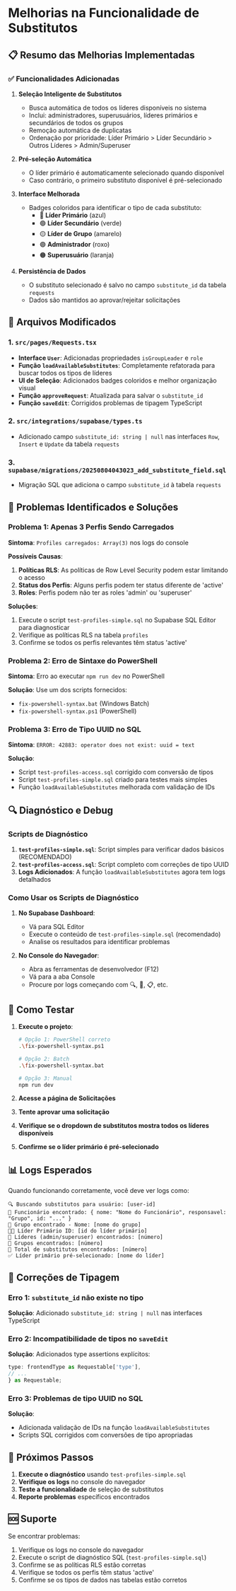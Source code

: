 # Melhorias na Funcionalidade de Substitutos

## 📋 Resumo das Melhorias Implementadas

### ✅ Funcionalidades Adicionadas

1. **Seleção Inteligente de Substitutos**
   - Busca automática de todos os líderes disponíveis no sistema
   - Inclui: administradores, superusuários, líderes primários e secundários de todos os grupos
   - Remoção automática de duplicatas
   - Ordenação por prioridade: Líder Primário > Líder Secundário > Outros Líderes > Admin/Superuser

2. **Pré-seleção Automática**
   - O líder primário é automaticamente selecionado quando disponível
   - Caso contrário, o primeiro substituto disponível é pré-selecionado

3. **Interface Melhorada**
   - Badges coloridos para identificar o tipo de cada substituto:
     - 🔵 **Líder Primário** (azul)
     - 🟢 **Líder Secundário** (verde)
     - 🟡 **Líder de Grupo** (amarelo)
     - 🟣 **Administrador** (roxo)
     - 🟠 **Superusuário** (laranja)

4. **Persistência de Dados**
   - O substituto selecionado é salvo no campo `substitute_id` da tabela `requests`
   - Dados são mantidos ao aprovar/rejeitar solicitações

## 🔧 Arquivos Modificados

### 1. `src/pages/Requests.tsx`
- **Interface `User`**: Adicionadas propriedades `isGroupLeader` e `role`
- **Função `loadAvailableSubstitutes`**: Completamente refatorada para buscar todos os tipos de líderes
- **UI de Seleção**: Adicionados badges coloridos e melhor organização visual
- **Função `approveRequest`**: Atualizada para salvar o `substitute_id`
- **Função `saveEdit`**: Corrigidos problemas de tipagem TypeScript

### 2. `src/integrations/supabase/types.ts`
- Adicionado campo `substitute_id: string | null` nas interfaces `Row`, `Insert` e `Update` da tabela `requests`

### 3. `supabase/migrations/20250804043023_add_substitute_field.sql`
- Migração SQL que adiciona o campo `substitute_id` à tabela `requests`

## 🐛 Problemas Identificados e Soluções

### Problema 1: Apenas 3 Perfis Sendo Carregados
**Sintoma**: `Profiles carregados: Array(3)` nos logs do console

**Possíveis Causas**:
1. **Políticas RLS**: As políticas de Row Level Security podem estar limitando o acesso
2. **Status dos Perfis**: Alguns perfis podem ter status diferente de 'active'
3. **Roles**: Perfis podem não ter as roles 'admin' ou 'superuser'

**Soluções**:
1. Execute o script `test-profiles-simple.sql` no Supabase SQL Editor para diagnosticar
2. Verifique as políticas RLS na tabela `profiles`
3. Confirme se todos os perfis relevantes têm status 'active'

### Problema 2: Erro de Sintaxe do PowerShell
**Sintoma**: Erro ao executar `npm run dev` no PowerShell

**Solução**: Use um dos scripts fornecidos:
- `fix-powershell-syntax.bat` (Windows Batch)
- `fix-powershell-syntax.ps1` (PowerShell)

### Problema 3: Erro de Tipo UUID no SQL
**Sintoma**: `ERROR: 42883: operator does not exist: uuid = text`

**Solução**: 
- Script `test-profiles-access.sql` corrigido com conversão de tipos
- Script `test-profiles-simple.sql` criado para testes mais simples
- Função `loadAvailableSubstitutes` melhorada com validação de IDs

## 🔍 Diagnóstico e Debug

### Scripts de Diagnóstico

1. **`test-profiles-simple.sql`**: Script simples para verificar dados básicos (RECOMENDADO)
2. **`test-profiles-access.sql`**: Script completo com correções de tipo UUID
3. **Logs Adicionados**: A função `loadAvailableSubstitutes` agora tem logs detalhados

### Como Usar os Scripts de Diagnóstico

1. **No Supabase Dashboard**:
   - Vá para SQL Editor
   - Execute o conteúdo de `test-profiles-simple.sql` (recomendado)
   - Analise os resultados para identificar problemas

2. **No Console do Navegador**:
   - Abra as ferramentas de desenvolvedor (F12)
   - Vá para a aba Console
   - Procure por logs começando com 🔍, 👥, 📋, etc.

## 🚀 Como Testar

1. **Execute o projeto**:
   ```bash
   # Opção 1: PowerShell correto
   .\fix-powershell-syntax.ps1
   
   # Opção 2: Batch
   .\fix-powershell-syntax.bat
   
   # Opção 3: Manual
   npm run dev
   ```

2. **Acesse a página de Solicitações**
3. **Tente aprovar uma solicitação**
4. **Verifique se o dropdown de substitutos mostra todos os líderes disponíveis**
5. **Confirme se o líder primário é pré-selecionado**

## 📊 Logs Esperados

Quando funcionando corretamente, você deve ver logs como:
```
🔍 Buscando substitutos para usuário: [user-id]
👤 Funcionário encontrado: { nome: "Nome do Funcionário", responsavel: "Grupo", id: "..." }
🏢 Grupo encontrado - Nome: [nome do grupo]
👨‍💼 Líder Primário ID: [id do líder primário]
👥 Líderes (admin/superuser) encontrados: [número]
🏢 Grupos encontrados: [número]
👥 Total de substitutos encontrados: [número]
✅ Líder primário pré-selecionado: [nome do líder]
```

## 🔧 Correções de Tipagem

### Erro 1: `substitute_id` não existe no tipo
**Solução**: Adicionado `substitute_id: string | null` nas interfaces TypeScript

### Erro 2: Incompatibilidade de tipos no `saveEdit`
**Solução**: Adicionados type assertions explícitos:
```typescript
type: frontendType as Requestable['type'],
// ...
} as Requestable;
```

### Erro 3: Problemas de tipo UUID no SQL
**Solução**: 
- Adicionada validação de IDs na função `loadAvailableSubstitutes`
- Scripts SQL corrigidos com conversões de tipo apropriadas

## 📝 Próximos Passos

1. **Execute o diagnóstico** usando `test-profiles-simple.sql`
2. **Verifique os logs** no console do navegador
3. **Teste a funcionalidade** de seleção de substitutos
4. **Reporte problemas** específicos encontrados

## 🆘 Suporte

Se encontrar problemas:
1. Verifique os logs no console do navegador
2. Execute o script de diagnóstico SQL (`test-profiles-simple.sql`)
3. Confirme se as políticas RLS estão corretas
4. Verifique se todos os perfis têm status 'active'
5. Confirme se os tipos de dados nas tabelas estão corretos 